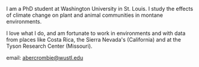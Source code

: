 I am a PhD student at Washington University in St. Louis. I study the effects of climate change on plant and animal communities in montane environments. 

I love what I do, and am fortunate to work in environments and with data from places like Costa Rica, the Sierra Nevada's (California) and at the Tyson Research Center (Missouri). 

email: abercrombie@wustl.edu

<!---
EthanAbercrombie/EthanAbercrombie is a ✨ special ✨ repository because its `README.md` (this file) appears on your GitHub profile.
You can click the Preview link to take a look at your changes.
--->
